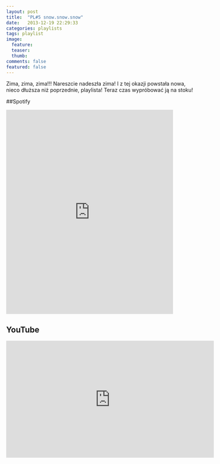 ```yaml
---
layout: post
title:  "PL#5 snow.snow.snow"
date:   2013-12-19 22:29:33
categories: playlists
tags: playlist
image:
  feature: 
  teaser:
  thumb:
comments: false
featured: false
---
```

Zima, zima, zima!!! Nareszcie nadeszła zima! 
I z tej okazji powstała nowa, nieco dłuższa niż poprzednie, playlista! 
Teraz czas wypróbować ją na stoku! 

##Spotify
<iframe src="https://embed.spotify.com/?uri=spotify%3Auser%3A1173952261%3Aplaylist%3A2F3urS8PpDOHkGKCLcb7cR&theme=white" 
  width="450" 
  height="550" 
  frameborder="0" 
  allowtransparency="true">
</iframe>

## YouTube
<iframe width="560" height="315" src="https://www.youtube.com/embed/videoseries?list=PLynJw3Ptj9lFja_LWYBAtSauYFk45Cyb4" frameborder="0"></iframe>